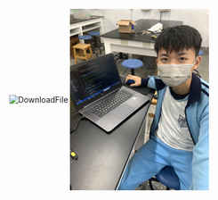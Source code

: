 <img src="https://github.com/LeoOuO/2023Mecanum_Car/blob/33778ca3376cf3a70d299cb5052653e98b409263/Pictures/Leo.svg" width = "250" height = "325" alt="DownloadFile" align=center />  <img src="https://github.com/LeoOuO/2023Mecanum_Car/blob/33778ca3376cf3a70d299cb5052653e98b409263/Pictures/Leo.jpg" width = "250" height = "325" alt="DownloadFile" align=center />


